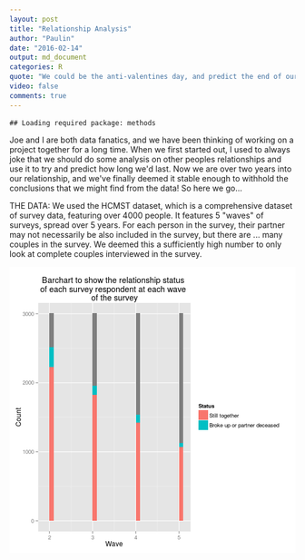 ```yaml
---
layout: post
title: "Relationship Analysis"
author: "Paulin"
date: "2016-02-14"
output: md_document
categories: R
quote: "We could be the anti-valentines day, and predict the end of our relationship, instead!"
video: false
comments: true
---
```



```
## Loading required package: methods
```



Joe and I are both data fanatics, and we have been thinking of working on a project together for a long time. When we first started out, I used to always joke that we should do some analysis on other peoples relationships and use it to try and predict how long we'd last. Now we are over two years into our relationship, and we've finally deemed it stable enough to withhold the conclusions that we might find from the data! So here we go...

THE DATA:
We used the HCMST dataset, which is a comprehensive dataset of survey data, featuring over 4000 people. It features 5 "waves" of surveys, spread over 5 years. For each person in the survey, their partner may not necessarily be also included in the survey, but there are ... many couples in the survey. We deemed this a sufficiently high number to only look at complete couples interviewed in the survey. 



![Grey denotes the repondents who declined to answer a follow-up survey, or where not in a relationship in wave 1, in the first place](/figure/source/2015-12-25-relationship-prediction/unnamed-chunk-4-1.png) 
